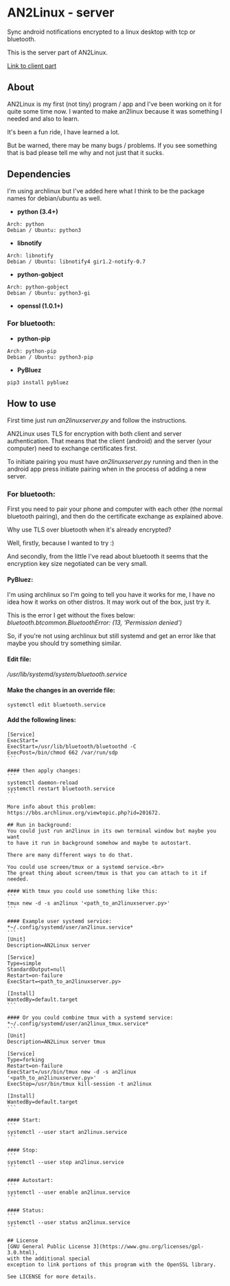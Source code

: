 # AN2Linux - server
Sync android notifications encrypted to a linux desktop with tcp or bluetooth.

This is the server part of AN2Linux.

[Link to client part](https://github.com/rootkiwi/an2linuxclient/)

## About
AN2Linux is my first (not tiny) program / app and I've been working on it for
quite some time now.
I wanted to make an2linux because it was something I needed and also to learn.

It's been a fun ride, I have learned a lot.

But be warned, there may be many bugs / problems. If you see something
that is bad please tell me why and not just that it sucks.

## Dependencies
I'm using archlinux but I've added here what I think to be the package
names for debian/ubuntu as well.

* **python (3.4+)**
```
Arch: python
Debian / Ubuntu: python3
```

* **libnotify**
```
Arch: libnotify
Debian / Ubuntu: libnotify4 gir1.2-notify-0.7
```

* **python-gobject**
```
Arch: python-gobject
Debian / Ubuntu: python3-gi
```

* **openssl (1.0.1+)**

### For bluetooth:
* **python-pip**
```
Arch: python-pip
Debian / Ubuntu: python3-pip
```

* **PyBluez**
```
pip3 install pybluez
```

## How to use
First time just run *an2linuxserver.py* and follow the instructions.

AN2Linux uses TLS for encryption with both client and server authentication.
That means that the client (android) and the server (your computer)
need to exchange certificates first.

To initiate pairing you must have *an2linuxserver.py* running and then in the
android app press initiate pairing when in the process of adding a new server.

### For bluetooth:
First you need to pair your phone and computer with each other (the normal
bluetooth pairing), and then do the certificate exchange as explained above.

Why use TLS over bluetooth when it's already encrypted?

Well, firstly, because I wanted to try :)

And secondly, from the little I've read about bluetooth it seems that the
encryption key size negotiated can be very small.

#### PyBluez:
I'm using archlinux so I'm going to tell you have it works for me, I have no
idea how it works on other distros. It may work out of the box, just try it.

This is the error I get without the fixes below:<br>
*bluetooth.btcommon.BluetoothError: (13, 'Permission denied')*

So, if you're not using archlinux but still systemd and get an error like
that maybe you should try something similar.

#### Edit file:
*/usr/lib/systemd/system/bluetooth.service*

#### Make the changes in an override file:
```
systemctl edit bluetooth.service
```

#### Add the following lines:
````
[Service]
ExecStart=
ExecStart=/usr/lib/bluetooth/bluetoothd -C
ExecPost=/bin/chmod 662 /var/run/sdp
```

#### then apply changes:
```
systemctl daemon-reload
systemctl restart bluetooth.service
```

More info about this problem:
https://bbs.archlinux.org/viewtopic.php?id=201672.

## Run in background:
You could just run an2linux in its own terminal window but maybe you want
to have it run in background somehow and maybe to autostart.

There are many different ways to do that.

You could use screen/tmux or a systemd service.<br>
The great thing about screen/tmux is that you can attach to it if needed.

#### With tmux you could use something like this:
```
tmux new -d -s an2linux '<path_to_an2linuxserver.py>'
```

#### Example user systemd service:
*~/.config/systemd/user/an2linux.service*
```
[Unit]
Description=AN2Linux server

[Service]
Type=simple
StandardOutput=null
Restart=on-failure
ExecStart=<path_to_an2linuxserver.py>

[Install]
WantedBy=default.target
```

#### Or you could combine tmux with a systemd service:
*~/.config/systemd/user/an2linux_tmux.service*
```
[Unit]
Description=AN2Linux server tmux

[Service]
Type=forking
Restart=on-failure
ExecStart=/usr/bin/tmux new -d -s an2linux '<path_to_an2linuxserver.py>'
ExecStop=/usr/bin/tmux kill-session -t an2linux

[Install]
WantedBy=default.target
```

#### Start:
```
systemctl --user start an2linux.service
```

#### Stop:
```
systemctl --user stop an2linux.service
```

#### Autostart:
```
systemctl --user enable an2linux.service
```

#### Status:
```
systemctl --user status an2linux.service
```

## License
[GNU General Public License 3](https://www.gnu.org/licenses/gpl-3.0.html),
with the additional special 
exception to link portions of this program with the OpenSSL library.

See LICENSE for more details.

